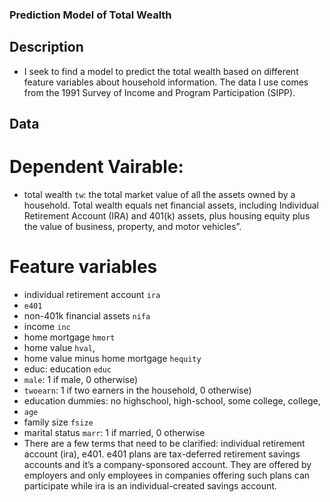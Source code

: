 ### Prediction Model of Total Wealth
## Description
- I seek to find a model to predict the total wealth based on different feature variables about household information. The data I use comes from the 1991 Survey of Income and Program Participation (SIPP).

## Data
# Dependent Vairable:
- total wealth `tw`: the total market value of all the assets owned by a household. Total wealth equals net financial assets, including Individual Retirement Account (IRA) and 401(k) assets, plus housing equity plus the value of business, property, and motor vehicles”. 
# Feature variables 
- individual retirement account `ira`
- `e401`
- non-401k financial assets `nifa`
- income `inc`
- home mortgage `hmort`
- home value `hval`,
- home value minus home mortgage `hequity`
- educ: education `educ`
- `male`: 1 if male, 0 otherwise)
- `twoearn`: 1 if two earners in the household, 0 otherwise)
- education dummies: no highschool, high-school, some college, college,
- `age`
- family size `fsize`
- marital status `marr`: 1 if married, 0 otherwise
- There are a few terms that need to be clarified: individual retirement account (ira), e401. e401 plans are tax-deferred retirement savings accounts and it’s a company-sponsored account. They are offered by employers and only employees in companies offering such plans can participate while ira is an individual-created savings account. 
